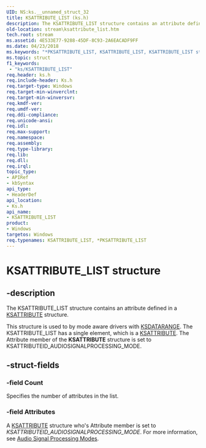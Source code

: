 ```yaml
---
UID: NS:ks.__unnamed_struct_32
title: KSATTRIBUTE_LIST (ks.h)
description: The KSATTRIBUTE_LIST structure contains an attribute defined in a KSATTRIBUTE structure.
old-location: stream\ksattribute_list.htm
tech.root: stream
ms.assetid: 4E533E77-9288-45DF-8C93-2A6EACADF9FF
ms.date: 04/23/2018
ms.keywords: "*PKSATTRIBUTE_LIST, KSATTRIBUTE_LIST, KSATTRIBUTE_LIST structure [Streaming Media Devices], PKSATTRIBUTE_LIST, PKSATTRIBUTE_LIST structure pointer [Streaming Media Devices], ks/KSATTRIBUTE_LIST, ks/PKSATTRIBUTE_LIST, stream.ksattribute_list"
ms.topic: struct
f1_keywords:
 - "ks/KSATTRIBUTE_LIST"
req.header: ks.h
req.include-header: Ks.h
req.target-type: Windows
req.target-min-winverclnt: 
req.target-min-winversvr: 
req.kmdf-ver: 
req.umdf-ver: 
req.ddi-compliance: 
req.unicode-ansi: 
req.idl: 
req.max-support: 
req.namespace: 
req.assembly: 
req.type-library: 
req.lib: 
req.dll: 
req.irql: 
topic_type:
- APIRef
- kbSyntax
api_type:
- HeaderDef
api_location:
- Ks.h
api_name:
- KSATTRIBUTE_LIST
product:
- Windows
targetos: Windows
req.typenames: KSATTRIBUTE_LIST, *PKSATTRIBUTE_LIST
---
```


# KSATTRIBUTE_LIST structure


## -description


The KSATTRIBUTE_LIST structure contains an attribute defined in a <a href="https://docs.microsoft.com/windows-hardware/drivers/ddi/ks/ns-ks-ksattribute">KSATTRIBUTE</a> structure.

This structure is used to by mode aware drivers with  <a href="https://docs.microsoft.com/previous-versions/ff561658(v=vs.85)">KSDATARANGE</a>. The KSATTRIBUTE_LIST has a single element, which is a <a href="https://docs.microsoft.com/windows-hardware/drivers/ddi/ks/ns-ks-ksattribute">KSATTRIBUTE</a>. The Attribute member of the <b>KSATTRIBUTE</b> structure is set to KSATTRIBUTEID_AUDIOSIGNALPROCESSING_MODE.


## -struct-fields




### -field Count

Specifies the number of attributes in the list.


### -field Attributes

  A <a href="https://docs.microsoft.com/windows-hardware/drivers/ddi/ks/ns-ks-ksattribute">KSATTRIBUTE</a> structure who's Attribute member is set to <i>KSATTRIBUTEID_AUDIOSIGNALPROCESSING_MODE</i>. For more information,  see <a href="https://docs.microsoft.com/windows-hardware/drivers/audio/audio-signal-processing-modes">Audio Signal Processing Modes</a>.

